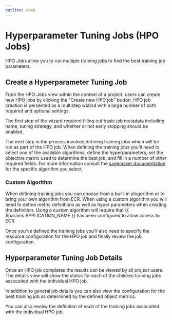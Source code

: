 ```yaml
---
outline: deep
---
```


# Hyperparameter Tuning Jobs (HPO Jobs)
HPO Jobs allow you to run multiple training jobs to find the best training job parameters.

## Create a Hyperparameter Tuning Job
From the HPO Jobs view within the context of a project, users can create new HPO jobs by clicking the
"Create new HPO job" button. HPO job creation is persented as a multistep wizard with a large number of
both required and optional settings.

The first step of the wizard required filling out basic job metadata including name, tuning strategy,
and whether or not early stopping should be enabled.

The next step in the process involves defining training jobs which will be run as part of the HPO job.
When defining the training jobs you'll need to select one of the available algorithms, define the
hyperparameters, set the objective metric used to determine the best job, and fill in a number of
other required fields. For more information consult the [sagemaker documentation](https://docs.aws.amazon.com/sagemaker/latest/dg/algos.html)
for the specific algorithm you select.

### Custom Algorithm
When defining training jobs you can choose from a built-in alogorithm or to bring your own algorithm from ECR. When
using a custom algorithm you will need to define metric definitions as well as hyper parameters when creating the
definition. Using a custom algorithm will require that {{ $params.APPLICATION_NAME }} has been configured to allow access to ECR.

Once you've defined the training jobs you'll also need to specify the resource configuration for the
HPO job and finally review the job configuration.

## Hyperparameter Tuning Job Details
Once an HPO job completes the results can be viewed by all project users. The details view will show
the status for each of the children training jobs assocaited with the individual HPO job.

In addition to general job details you can also view the configuration for the best training job as
determined by the defined object metrics.

You can also review the definition of each of the training jobs assocaited with the individual HPO job.

